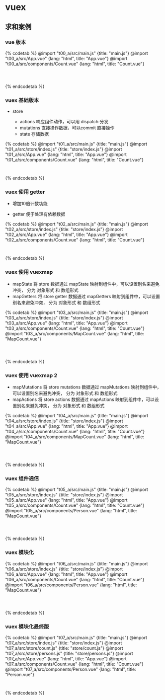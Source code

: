 # vuex

## 求和案例

### vue 版本

{% codetab %}
@import "t00_a/src/main.js" {title: "main.js"}
@import "t00_a/src/App.vue" {lang: "html", title: "App.vue"}
@import "t00_a/src/components/Count.vue"  {lang: "html", title: "Count.vue"}
```txt
```
```txt
```
```txt
```
{% endcodetab %}

### vuex 基础版本

- store

  - actions 响应组件动作，可以用 dispatch 分发
  - mutations 直接操作数据，可以commit 直接操作
  - state 存储数据

{% codetab %}
@import "t01_a/src/main.js" {title: "main.js"}
@import "t01_a/src/store/index.js" {title: "store/index.js"}
@import "t01_a/src/App.vue" {lang: "html", title: "App.vue"}
@import "t01_a/src/components/Count.vue"  {lang: "html", title: "Count.vue"}
```txt
```
```txt
```
{% endcodetab %}

### vuex 使用 getter 

- 增加10倍计数功能

- getter 便于处理有依赖数据

{% codetab %}
@import "t02_a/src/main.js" {title: "main.js"}
@import "t02_a/src/store/index.js" {title: "store/index.js"}
@import "t02_a/src/App.vue" {lang: "html", title: "App.vue"}
@import "t02_a/src/components/Count.vue"  {lang: "html", title: "Count.vue"}
```txt
```
```txt
```
{% endcodetab %}

### vuex 使用 vuexmap 

- mapState 将 store 数据通过 mapState 映射到组件中，可以设置别名来避免冲突， 分为 对象形式 和 数组形式
- mapGetters 将 store getter 数据通过 mapGetters 映射到组件中，可以设置别名来避免冲突， 分为 对象形式 和 数组形式

{% codetab %}
@import "t03_a/src/main.js" {title: "main.js"}
@import "t03_a/src/store/index.js" {title: "store/index.js"}
@import "t03_a/src/App.vue" {lang: "html", title: "App.vue"}
@import "t03_a/src/components/Count.vue"  {lang: "html", title: "Count.vue"}
@import "t03_a/src/components/MapCount.vue"  {lang: "html", title: "MapCount.vue"}
```txt
```
```txt
```
```txt
```
{% endcodetab %}

### vuex 使用 vuexmap 2

- mapMutations 将 store mutations 数据通过 mapMutations 映射到组件中，可以设置别名来避免冲突， 分为 对象形式 和 数组形式
- mapActions 将 store actions 数据通过 mapActions 映射到组件中，可以设置别名来避免冲突， 分为 对象形式 和 数组形式

{% codetab %}
@import "t04_a/src/main.js" {title: "main.js"}
@import "t04_a/src/store/index.js" {title: "store/index.js"}
@import "t04_a/src/App.vue" {lang: "html", title: "App.vue"}
@import "t04_a/src/components/Count.vue"  {lang: "html", title: "Count.vue"}
@import "t04_a/src/components/MapCount.vue"  {lang: "html", title: "MapCount.vue"}
```txt
```
```txt
```
```txt
```
{% endcodetab %}

### vuex 组件通信

{% codetab %}
@import "t05_a/src/main.js" {title: "main.js"}
@import "t05_a/src/store/index.js" {title: "store/index.js"}
@import "t05_a/src/App.vue" {lang: "html", title: "App.vue"}
@import "t05_a/src/components/Count.vue"  {lang: "html", title: "Count.vue"}
@import "t05_a/src/components/Person.vue"  {lang: "html", title: "MapCount.vue"}
```txt
```
```txt
```
```txt
```
{% endcodetab %}

### vuex 模块化

{% codetab %}
@import "t06_a/src/main.js" {title: "main.js"}
@import "t06_a/src/store/index.js" {title: "store/index.js"}
@import "t06_a/src/App.vue" {lang: "html", title: "App.vue"}
@import "t06_a/src/components/Count.vue"  {lang: "html", title: "Count.vue"}
@import "t06_a/src/components/Person.vue"  {lang: "html", title: "MapCount.vue"}
```txt
```
```txt
```
```txt
```
{% endcodetab %}

### vuex 模块化最终版

{% codetab %}
@import "t07_a/src/main.js" {title: "main.js"}
@import "t07_a/src/store/index.js" {title: "store/index.js"}
@import "t07_a/src/store/count.js" {title: "store/count.js"}
@import "t07_a/src/store/persons.js" {title: "store/persons.js"}
@import "t07_a/src/App.vue" {lang: "html", title: "App.vue"}
@import "t07_a/src/components/Count.vue"  {lang: "html", title: "Count.vue"}
@import "t07_a/src/components/Person.vue"  {lang: "html", title: "Person.vue"}
```txt
```
```txt
```
{% endcodetab %}